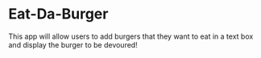# Eat-Da-Burger
This app will allow users to add burgers that they want to eat in a text box and display the burger to be devoured!
